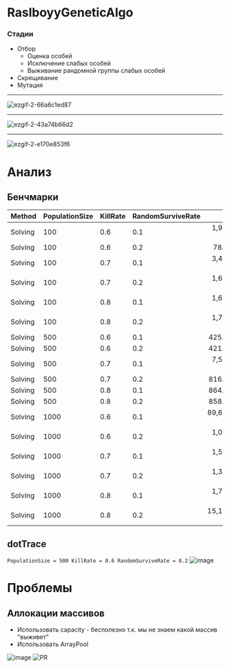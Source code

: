 # RaslboyyGeneticAlgo

### Стадии
- Отбор
    - Оценка особей
    - Исключение слабых особей
    - Выживание рандомной группы слабых особей
- Скрещивание
- Мутация

--------
![ezgif-2-66a6c1ed87](https://user-images.githubusercontent.com/33222839/169855987-87ace248-5cee-413d-af0c-09acd9d89796.gif)

--------

![ezgif-2-43a74b66d2](https://user-images.githubusercontent.com/33222839/169856157-a6310aed-fc11-49cb-ab14-6a78c6e7baea.gif)

--------

![ezgif-2-e170e853f6](https://user-images.githubusercontent.com/33222839/169855735-d9d0c518-7c14-4a94-be3f-0b70595f6328.gif)

# Анализ
## Бенчмарки
|  Method | PopulationSize | KillRate | RandomSurviveRate |         Mean |          Error |         StdDev |       Median |    Gen 0 |    Gen 1 | Allocated |
|-------- |--------------- |--------- |------------------ |-------------:|---------------:|---------------:|-------------:|---------:|---------:|----------:|
| Solving |            100 |      0.6 |               0.1 |  1,944.63 us |      49.198 us |      29.277 us |  1,954.30 us |        - |        - |    440 KB |
| Solving |            100 |      0.6 |               0.2 |     78.99 us |       2.500 us |       1.654 us |     79.21 us |  12.0850 |        - |     49 KB |
| Solving |            100 |      0.7 |               0.1 |  3,416.55 us |     357.312 us |     236.340 us |  3,325.30 us |        - |        - |    345 KB |
| Solving |            100 |      0.7 |               0.2 |  1,696.69 us |     152.026 us |     100.556 us |  1,662.90 us |        - |        - |    344 KB |
| Solving |            100 |      0.8 |               0.1 |  1,635.81 us |      25.177 us |      16.653 us |  1,635.82 us |  76.1719 |  33.2031 |    373 KB |
| Solving |            100 |      0.8 |               0.2 |  1,757.73 us |       9.153 us |       4.787 us |  1,757.88 us |  78.1250 |  31.2500 |    402 KB |
| Solving |            500 |      0.6 |               0.1 |    425.81 us |       5.714 us |       3.400 us |    427.13 us |  57.1289 |   1.9531 |    235 KB |
| Solving |            500 |      0.6 |               0.2 |    421.80 us |       5.218 us |       3.451 us |    422.15 us |  57.1289 |   1.9531 |    235 KB |
| Solving |            500 |      0.7 |               0.1 |  7,561.98 us |      94.035 us |      55.959 us |  7,564.84 us | 250.0000 | 125.0000 |  1,600 KB |
| Solving |            500 |      0.7 |               0.2 |    816.61 us |     109.558 us |      72.466 us |    786.29 us |  69.3359 |  22.4609 |    285 KB |
| Solving |            500 |      0.8 |               0.1 |    864.33 us |      24.338 us |      14.483 us |    866.00 us |        - |        - |    283 KB |
| Solving |            500 |      0.8 |               0.2 |    858.57 us |      31.306 us |      18.630 us |    855.90 us |        - |        - |    283 KB |
| Solving |           1000 |      0.6 |               0.1 | 89,603.57 us | 186,244.877 us | 110,831.339 us | 14,846.40 us |        - |        - |  2,890 KB |
| Solving |           1000 |      0.6 |               0.2 |  1,080.58 us |      98.059 us |      51.287 us |  1,062.20 us |        - |        - |    523 KB |
| Solving |           1000 |      0.7 |               0.1 |  1,550.61 us |     140.831 us |      93.151 us |  1,550.60 us |        - |        - |    570 KB |
| Solving |           1000 |      0.7 |               0.2 |  1,324.42 us |      80.003 us |      41.843 us |  1,304.00 us |        - |        - |    517 KB |
| Solving |           1000 |      0.8 |               0.1 |  1,708.33 us |     127.715 us |      76.001 us |  1,710.30 us |        - |        - |    564 KB |
| Solving |           1000 |      0.8 |               0.2 | 15,158.08 us |     334.475 us |     199.041 us | 15,137.70 us |        - |        - |  3,436 KB |
## dotTrace
`PopulationSize = 500 KillRate = 0.6 RandomSurviveRate = 0.2`
![image](https://user-images.githubusercontent.com/33222839/170613636-759909a6-45d9-461c-b47a-2b3b6c74298a.png)

# Проблемы
## Аллокации массивов
- Использовать capacity - бесполезно т.к. мы не знаем какой массив "выживет"
- Использовать ArrayPool

![image](https://user-images.githubusercontent.com/33222839/170626500-181a1b31-573b-444f-872b-5f2a50c559e1.png)
![PR](https://github.com/is-tech-y24-1/RaslboyyGeneticAlgo/pull/1)
